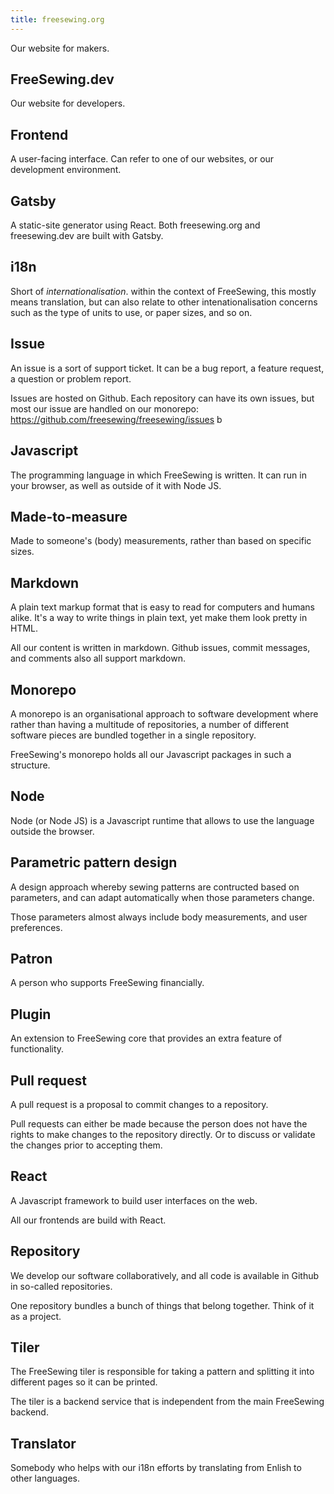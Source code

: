 ```yaml
---
title: freesewing.org
---
```


Our website for makers.

## FreeSewing.dev

Our website for developers.

## Frontend

A user-facing interface. Can refer to one of our websites, or our development environment.

## Gatsby

A static-site generator using React. Both freesewing.org and freesewing.dev are
built with Gatsby.

## i18n

Short of _internationalisation_. within the context of FreeSewing, this mostly
means translation, but can also relate to other intenationalisation concerns such
as the type of units to use, or paper sizes, and so on.

## Issue

An issue is a sort of support ticket. It can be a bug report, a feature request, a question
or problem report.

Issues are hosted on Github. Each repository can have its own issues, but most our
issue are handled on our monorepo: https://github.com/freesewing/freesewing/issues b

## Javascript

The programming language in which FreeSewing is written. It can run in your
browser, as well as outside of it with Node JS.

## Made-to-measure

Made to someone's (body) measurements, rather than based on specific sizes.

## Markdown

A plain text markup format that is easy to read for computers and humans alike.
It's a way to write things in plain text, yet make them look pretty in HTML.

All our content is written in markdown. Github issues, commit messages, and comments
also all support markdown.

## Monorepo

A monorepo is an organisational approach to software development where rather than
having a multitude of repositories, a number of different software pieces are bundled
together in a single repository.

FreeSewing's monorepo holds all our Javascript packages in such a structure.

## Node

Node (or Node JS) is a Javascript runtime that allows to use the language outside the browser.

## Parametric pattern design

A design approach whereby sewing patterns are contructed based on parameters, 
and can adapt automatically when those parameters change.

Those parameters almost always include body measurements, and user preferences.

## Patron

A person who supports FreeSewing financially.

## Plugin

An extension to FreeSewing core that provides an extra feature of functionality.

## Pull request

A pull request is a proposal to commit changes to a repository.

Pull requests can either be made because the person does not have the rights to make 
changes to the repository directly. Or to discuss or validate the changes prior to
accepting them.

## React

A Javascript framework to build user interfaces on the web.

All our frontends are build with React.

## Repository

We develop our software collaboratively, and all code is available in Github in so-called repositories.

One repository bundles a bunch of things that belong together. Think of it as a project.

## Tiler

The FreeSewing tiler is responsible for taking a pattern and splitting it into different
pages so it can be printed.

The tiler is a backend service that is independent from the main FreeSewing backend.

## Translator

Somebody who helps with our i18n efforts by translating from Enlish to other languages.
